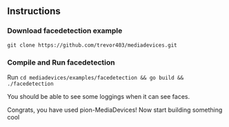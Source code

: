 ## Instructions

### Download facedetection example

```
git clone https://github.com/trevor403/mediadevices.git
```

### Compile and Run facedetection

Run `cd mediadevices/examples/facedetection && go build && ./facedetection`

You should be able to see some loggings when it can see faces.

Congrats, you have used pion-MediaDevices! Now start building something cool
